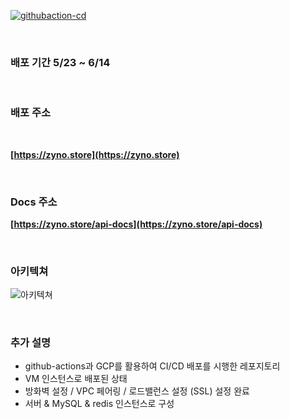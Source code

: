[![githubaction-cd](https://github.com/zynoobb/github-action/actions/workflows/cicd.yml/badge.svg)](https://github.com/zynoobb/github-action/actions/workflows/cicd.yml)

<br>

### **배포 기간 5/23 ~ 6/14**

<br>

### **배포 주소**

<br>

**[https://zyno.store](https://zyno.store)**

<br>

### **Docs 주소**
**[https://zyno.store/api-docs](https://zyno.store/api-docs)**

<br>

### **아키텍쳐**
![아키텍쳐](https://img1.daumcdn.net/thumb/R1280x0/?scode=mtistory2&fname=https%3A%2F%2Fblog.kakaocdn.net%2Fdn%2Fb6dUqx%2Fbtshz0J4mjS%2FYF2EiPxmfbk4YikxqIUZb1%2Fimg.png)

<br>

### **추가 설명**
- github-actions과 GCP를 활용하여 CI/CD 배포를 시행한 레포지토리
- VM 인스턴스로 배포된 상태
- 방화벽 설정 / VPC 페어링 / 로드밸런스 설정 (SSL) 설정 완료
- 서버 & MySQL & redis 인스턴스로 구성

